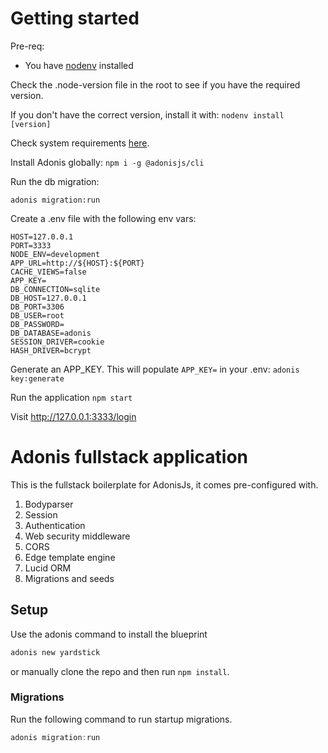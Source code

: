 # Getting started

Pre-req:
- You have [nodenv](https://github.com/nodenv/nodenv) installed

Check the .node-version file in the root to see if you have the required version.

If you don't have the correct version, install it with:
`nodenv install [version]`

Check system requirements [here](https://adonisjs.com/docs/4.1/installation#_system_requirements).

Install Adonis globally:
`npm i -g @adonisjs/cli`

Run the db migration:

`adonis migration:run`

Create a .env file with the following env vars:
```
HOST=127.0.0.1
PORT=3333
NODE_ENV=development
APP_URL=http://${HOST}:${PORT}
CACHE_VIEWS=false
APP_KEY=
DB_CONNECTION=sqlite
DB_HOST=127.0.0.1
DB_PORT=3306
DB_USER=root
DB_PASSWORD=
DB_DATABASE=adonis
SESSION_DRIVER=cookie
HASH_DRIVER=bcrypt
```

Generate an APP_KEY. This will populate `APP_KEY=` in your .env:
`adonis key:generate`

Run the application
`npm start`

Visit http://127.0.0.1:3333/login

# Adonis fullstack application

This is the fullstack boilerplate for AdonisJs, it comes pre-configured with.

1. Bodyparser
2. Session
3. Authentication
4. Web security middleware
5. CORS
6. Edge template engine
7. Lucid ORM
8. Migrations and seeds

## Setup

Use the adonis command to install the blueprint

```bash
adonis new yardstick
```

or manually clone the repo and then run `npm install`.


### Migrations

Run the following command to run startup migrations.

```js
adonis migration:run
```

